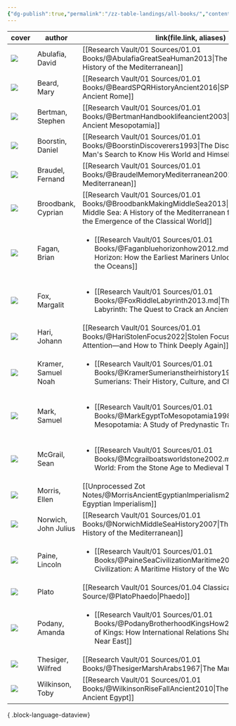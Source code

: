 ```yaml
---
{"dg-publish":true,"permalink":"/zz-table-landings/all-books/","contentClasses":"cards cards-cover cards-cover-no-border"}
---
```


| cover                                                             | author               | link(file.link, aliases)                                                                                                                                                                            |
| ----------------------------------------------------------------- | -------------------- | --------------------------------------------------------------------------------------------------------------------------------------------------------------------------------------------------- |
| ![](https://m.media-amazon.com/images/I/61D+7nFkRZL._SL1500_.jpg) | Abulafia, David      | [[Research Vault/01 Sources/01.01 Books/@AbulafiaGreatSeaHuman2013\|The Great Sea: A Human History of the Mediterranean]]                                                                        |
| ![](https://m.media-amazon.com/images/I/71GRXseK-rL._SL1200_.jpg) | Beard, Mary          | [[Research Vault/01 Sources/01.01 Books/@BeardSPQRHistoryAncient2016\|SPQR: A History of Ancient Rome]]                                                                                          |
| ![](https://m.media-amazon.com/images/I/71S5BYlijQL._SL1360_.jpg) | Bertman, Stephen     | [[Research Vault/01 Sources/01.01 Books/@BertmanHandbooklifeancient2003\|Handbook to Life in Ancient Mesopotamia]]                                                                               |
| ![](https://m.media-amazon.com/images/I/51y9-m3WBZL.jpg)          | Boorstin, Daniel     | [[Research Vault/01 Sources/01.01 Books/@BoorstinDiscoverers1993\|The Discoverers: A History of Man's Search to Know His World and Himself]]                                                     |
| ![](https://m.media-amazon.com/images/I/41PeNSKkrVL.jpg)          | Braudel, Fernand     | [[Research Vault/01 Sources/01.01 Books/@BraudelMemoryMediterranean2001\|Memory and the Mediterranean]]                                                                                          |
| ![](https://m.media-amazon.com/images/I/71VcN6Vsl-L._SL1500_.jpg) | Broodbank, Cyprian   | [[Research Vault/01 Sources/01.01 Books/@BroodbankMakingMiddleSea2013\|The Making of the Middle Sea: A History of the Mediterranean from the Beginning to the Emergence of the Classical World]] |
| ![](https://m.media-amazon.com/images/I/91onK9r2m5L._SL1500_.jpg) | Fagan, Brian         | <ul><li>[[Research Vault/01 Sources/01.01 Books/@Faganbluehorizonhow2012.md\\|Beyond the Blue Horizon: How the Earliest Mariners Unlocked the Secrets of the Oceans]]</li></ul>                     |
| ![](https://m.media-amazon.com/images/I/51QAlF2yX0L.jpg)          | Fox, Margalit        | <ul><li>[[Research Vault/01 Sources/01.01 Books/@FoxRiddleLabyrinth2013.md\\|The Riddle of the Labyrinth: The Quest to Crack an Ancient Code]]</li></ul>                                            |
| ![](https://m.media-amazon.com/images/I/71+6rdW61qL._SL1500_.jpg) | Hari, Johann         | [[Research Vault/01 Sources/01.01 Books/@HariStolenFocus2022\|Stolen Focus: Why You Can’t Pay Attention—and How to Think Deeply Again]]                                                          |
| ![](https://m.media-amazon.com/images/I/81ZQWb8CFnL._SL1360_.jpg) | Kramer, Samuel Noah  | <ul><li>[[Research Vault/01 Sources/01.01 Books/@KramerSumerianstheirhistory1963.md\\|The Sumerians: Their History, Culture, and Character]]</li></ul>                                              |
| ![](https://m.media-amazon.com/images/I/51KxuKtrkGL.jpg)          | Mark, Samuel         | <ul><li>[[Research Vault/01 Sources/01.01 Books/@MarkEgyptToMesopotamia1998.md\\|From Egypt to Mesopotamia: A Study of Predynastic Trade Routes]]</li></ul>                                         |
| ![](https://m.media-amazon.com/images/I/51R3Vu32LJL.jpg)          | McGrail, Sean        | <ul><li>[[Research Vault/01 Sources/01.01 Books/@Mcgrailboatsworldstone2002.md\\|Boats of the World: From the Stone Age to Medieval Times]]</li></ul>                                               |
| ![](https://m.media-amazon.com/images/I/51pCfd9PwxL.jpg)          | Morris, Ellen        | [[Unprocessed Zot Notes/@MorrisAncientEgyptianImperialism2018\|Ancient Egyptian Imperialism]]                                                                                                    |
| ![](https://m.media-amazon.com/images/I/51zROGHcIiL.jpg)          | Norwich, John Julius | [[Research Vault/01 Sources/01.01 Books/@NorwichMiddleSeaHistory2007\|The Middle Sea: A History of the Mediterranean]]                                                                           |
| ![](https://m.media-amazon.com/images/I/91Id2S35ZwL._SL1500_.jpg) | Paine, Lincoln       | <ul><li>[[Research Vault/01 Sources/01.01 Books/@PaineSeaCivilizationMaritime2013.md\\|The Sea and Civilization: A Maritime History of the World]]</li></ul>                                        |
| ![](https://m.media-amazon.com/images/I/61yetD2aanL._SL1000_.jpg) | Plato                | [[Research Vault/01 Sources/01.04 Classical Source/@PlatoPhaedo\|Phaedo]]                                                                                                                        |
| ![](https://m.media-amazon.com/images/I/81h5H7XRaXL._SL1360_.jpg) | Podany, Amanda       | <ul><li>[[Research Vault/01 Sources/01.01 Books/@PodanyBrotherhoodKingsHow2012.md\\|Brotherhood of Kings: How International Relations Shaped the Ancient Near East]]</li></ul>                      |
| ![](https://m.media-amazon.com/images/I/61cvX+77YSL._SL1169_.jpg) | Thesiger, Wilfred    | [[Research Vault/01 Sources/01.01 Books/@ThesigerMarshArabs1967\|The Marsh Arabs]]                                                                                                               |
| ![](https://m.media-amazon.com/images/I/61g9Jws4k9L._SL1500_.jpg) | Wilkinson, Toby      | [[Research Vault/01 Sources/01.01 Books/@WilkinsonRiseFallAncient2010\|The Rise and Fall of Ancient Egypt]]                                                                                      |

{ .block-language-dataview}